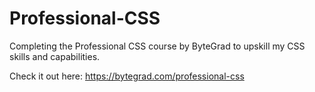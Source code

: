 # Professional-CSS
Completing the Professional CSS course by ByteGrad to upskill my CSS skills and capabilities. 

Check it out here: https://bytegrad.com/professional-css
